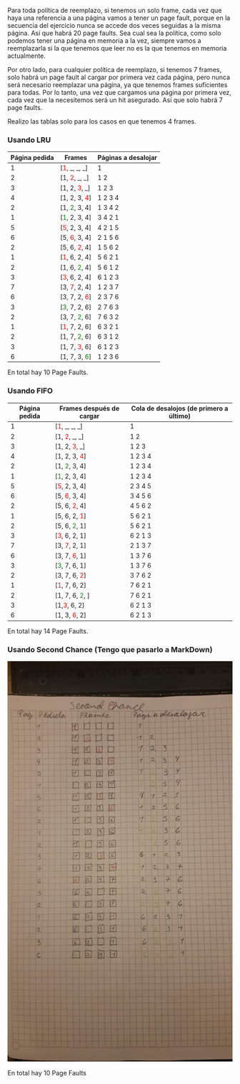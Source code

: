 Para toda política de reemplazo, si tenemos un solo frame, cada vez que haya una referencia a una página vamos a tener un page fault, porque en la secuencia del ejercicio nunca se accede dos veces seguidas a la misma página. Así que habrá 20 page faults.
Sea cual sea la política, como solo podemos tener una página en memoria a la vez, siempre vamos a reemplazarla si la que tenemos que leer no es la que tenemos en memoria actualmente.

Por otro lado, para cualquier política de reemplazo, si tenemos 7 frames, solo habrá un page fault al cargar por primera vez cada página, pero nunca será necesario reemplazar una página, ya que tenemos frames suficientes para todas.
Por lo tanto, una vez que cargamos una página por primera vez, cada vez que la necesitemos será un hit asegurado. Así que solo habrá 7 page faults.

Realizo las tablas solo para los casos en que tenemos 4 frames.

### Usando LRU

| Página pedida | Frames | Páginas a desalojar |
|---------------|---------------------------|---------------------|
| 1             | [<span style="color:red">1</span>, _, _, _] | 1                   |
| 2             | [1, <span style="color:red">2</span>, _, _] | 1 2                 |
| 3             | [1, 2, <span style="color:red">3</span>, _] | 1 2 3               |
| 4             | [1, 2, 3, <span style="color:red">4</span>] | 1 2 3 4             |
| 2             | [1, <span style="color:green">2</span>, 3, 4] | 1 3 4 2             |
| 1             | [<span style="color:green">1</span>, 2, 3, 4] | 3 4 2 1             |
| 5             | [<span style="color:red">5</span>, 2, 3, 4] | 4 2 1 5             |
| 6             | [5, <span style="color:red">6</span>, 3, 4] | 2 1 5 6             |
| 2             | [5, 6, <span style="color:red">2</span>, 4] | 1 5 6 2             |
| 1             | [<span style="color:red">1</span>, 6, 2, 4] | 5 6 2 1             |
| 2             | [1, 6, <span style="color:green">2</span>, 4] | 5 6 1 2             |
| 3             | [<span style="color:red">3</span>, 6, 2, 4] | 6 1 2 3             |
| 7             | [3, <span style="color:red">7</span>, 2, 4] | 1 2 3 7             |
| 6             | [3, 7, 2, <span style="color:red">6</span>] | 2 3 7 6             |
| 3             | [<span style="color:green">3</span>, 7, 2, 6] | 2 7 6 3             |
| 2             | [3, 7, <span style="color:green">2</span>, 6] | 7 6 3 2             |
| 1             | [<span style="color:red">1</span>, 7, 2, 6] | 6 3 2 1             |
| 2             | [1, 7, <span style="color:green">2</span>, 6] | 6 3 1 2             |
| 3             | [1, 7, <span style="color:red">3</span>, 6] | 6 1 2 3             |
| 6             | [1, 7, 3, <span style="color:green">6</span>] | 1 2 3 6             |

En total hay 10 Page Faults.

### Usando FIFO 

| Página pedida | Frames después de cargar | Cola de desalojos (de primero a último) |
|---------------|---------------------------|-----------------------------------------|
| 1             | [<span style="color:red">1</span>, _, _, _] | 1 |
| 2             | [1, <span style="color:red">2</span>, _, _] | 1 2 |
| 3             | [1, 2, <span style="color:red">3</span>, _] | 1 2 3 |
| 4             | [1, 2, 3, <span style="color:red">4</span>] | 1 2 3 4 |
| 2             | [1, <span style="color:green">2</span>, 3, 4] | 1 2 3 4 |
| 1             | [<span style="color:green">1</span>, 2, 3, 4] | 1 2 3 4 |
| 5             | [<span style="color:red">5</span>, 2, 3, 4] | 2 3 4 5 |
| 6             | [5, <span style="color:red">6</span>, 3, 4] | 3 4 5 6 |
| 2             | [5, 6, <span style="color:red">2</span>, 4] | 4 5 6 2 |
| 1             | [5, 6, 2, <span style="color:red">1</span>] | 5 6 2 1 |
| 2             | [5, 6, <span style="color:green">2</span>, 1] | 5 6 2 1 |
| 3             | [<span style="color:red">3</span>, 6, 2, 1] | 6 2 1 3 |
| 7             | [3, <span style="color:red">7</span>, 2, 1] | 2 1 3 7 |
| 6             | [3, 7, <span style="color:red">6</span>, 1] | 1 3 7 6 |
| 3             | [<span style="color:green">3</span>, 7, 6, 1] | 1 3 7 6 |
| 2             | [3, 7, 6, <span style="color:red">2</span>] | 3 7 6 2 |
| 1             | [<span style="color:red">1</span>, 7, 6, 2] | 7 6 2 1 |
| 2             | [1, 7, 6, <span style="color:green">2</span>, ] | 7 6 2 1 |
| 3             | [1,<span style="color:red">3</span>, 6, 2] | 6 2 1 3 |
| 6             | [1, 3, <span style="color:red">6</span>, 2] | 6 2 1 3 |

En total hay 14 Page Faults.

### Usando Second Chance (Tengo que pasarlo a MarkDown)

![alt text](tabla5.png)

En total hay 10 Page Faults


